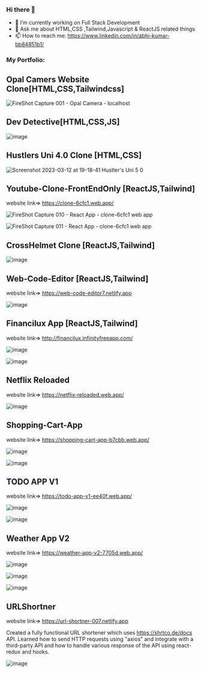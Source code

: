 ### Hi there 👋

- 🔭 I’m currently working on Full Stack Development
- 💬 Ask me about HTML,CSS ,Tailwind,Javascript & ReactJS related things
- 📫 How to reach me: https://www.linkedin.com/in/abhi-kumar-bb84851b1/


### My Portfolio:

## Opal Camers Website Clone[HTML,CSS,Tailwindcss]

![FireShot Capture 001 - Opal Camera - localhost](https://user-images.githubusercontent.com/58290134/216694115-ee0c18de-8ec1-4bfc-b565-72185e633534.png)

## Dev Detective[HTML,CSS,JS]

![image](https://user-images.githubusercontent.com/58290134/224487907-b3cf5c53-3a4e-4ba7-a5c6-4f21cceecea5.png)


## Hustlers Uni 4.0 Clone [HTML,CSS]

![Screenshot 2023-03-12 at 19-18-41 Hustler's Uni 5 0](https://user-images.githubusercontent.com/58290134/224549075-6ad6fd27-ee90-4fa9-a245-1fe6954ca25f.png)


## Youtube-Clone-FrontEndOnly [ReactJS,Tailwind]
website link=> https://clone-6cfc1.web.app/

![FireShot Capture 010 - React App - clone-6cfc1 web app](https://user-images.githubusercontent.com/58290134/236137013-43b9bf27-5a85-45db-a6b8-5a901443964c.png)


![FireShot Capture 011 - React App - clone-6cfc1 web app](https://user-images.githubusercontent.com/58290134/236137084-8182ee89-f429-469e-82cf-bb77b1e6dd03.png)


## CrossHelmet Clone [ReactJS,Tailwind]

![image](https://user-images.githubusercontent.com/58290134/235601846-1ca93f0b-b218-4ea5-8c27-28009a20a2a7.png)


## Web-Code-Editor [ReactJS,Tailwind]
website link=> https://web-code-editor7.netlify.app

![image](https://user-images.githubusercontent.com/58290134/235593870-0ae1de6d-4d73-40bd-b8ce-3b013512bf4f.png)


## Financilux App [ReactJS,Tailwind]
website link=> http://financilux.infinityfreeapp.com/

![image](https://user-images.githubusercontent.com/58290134/235370443-64e59e43-ea02-4a5d-a9c6-478ab19f990e.png)


![image](https://user-images.githubusercontent.com/58290134/235370462-72475942-ad1e-415a-b78c-ba9066d323dc.png)

## Netflix Reloaded

website link=> https://netflix-reloaded.web.app/

![image](https://github.com/abhistark007/Netflix-Reloaded/assets/58290134/547a7df0-66f8-4bdd-83ba-0d1e50bcaccd)


## Shopping-Cart-App

website link=> https://shopping-cart-app-b7cbb.web.app/

![image](https://github.com/abhistark007/Shopping-Cart-App/assets/58290134/409e687d-38a8-4b9b-a320-1ad479b86297)


![image](https://github.com/abhistark007/Shopping-Cart-App/assets/58290134/5fc6bd90-4e1c-4682-990e-f2e954dc679d)


## TODO APP V1

website link=> https://todo-app-v1-ee40f.web.app/

![image](https://github.com/abhistark007/TODO-APP/assets/58290134/9e1cafdc-878f-41c7-9ad7-ef279c6beadf)


![image](https://github.com/abhistark007/TODO-APP/assets/58290134/fe0a7db6-2c2c-45de-83ed-41c169c4cd21)



## Weather App V2
 
website link=> https://weather-app-v2-7705d.web.app/

![image](https://github.com/abhistark007/Weather-App-v2/assets/58290134/cef0e32d-01d4-4834-b567-b34c9225f65b)


![image](https://github.com/abhistark007/Weather-App-v2/assets/58290134/3cd99444-f4ad-41a1-843f-c2255998f6a9)


![image](https://github.com/abhistark007/Weather-App-v2/assets/58290134/917bfff0-44be-43d5-ac97-7c43c6ec69cc)


## URLShortner

website link=> https://url-shortner-007.netlify.app

Created a fully functional URL shortener which uses https://shrtco.de/docs API. Learned how to send HTTP requests using "axios" and integrate with a third-party API and how to handle various response of the API using react-redux and hooks.

![image](https://github.com/abhistark007/URLShortner/assets/58290134/a64129c9-e694-4511-8846-9c78610a7df4)

